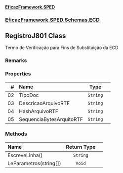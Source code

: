 #### [EficazFramework.SPED](EficazFrameworkSPED.md 'EficazFramework SPED')
### [EficazFramework.SPED.Schemas.ECD](EficazFramework.SPED.Schemas.ECD.md 'EficazFramework.SPED.Schemas.ECD')

## RegistroJ801 Class

Termo de Verificação para Fins de Substituição da ECD

### Remarks
### Properties

| # | Name | Type | |
| ---: | :--- | :---: | :--- |
| 02 | TipoDoc | `String` |  |
| 03 | DescricaoArquivoRTF | `String` |  |
| 04 | HashArquivoRTF | `String` |  |
| 05 | SequenciaBytesArquitoRTF | `String` |  |
### Methods

| Name | Return Type | |
| :--- | :---: | :--- |
| EscreveLinha() | `String` |  |
| LeParametros(string[]) | `Void` |  |
